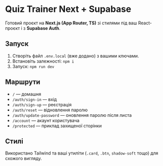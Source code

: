 # Quiz Trainer Next + Supabase

Готовий проєкт на **Next.js (App Router, TS)** зі стилями під ваш React-проєкт і з **Supabase Auth**.

## Запуск
1. Створіть файл `.env.local` (вже додано) з вашими ключами.
2. Встановіть залежності: `npm i`
3. Запуск: `npm run dev`

## Маршрути
- `/` — домашня
- `/auth/sign-in` — вхід
- `/auth/sign-up` — реєстрація
- `/auth/reset` — відновлення паролю
- `/auth/update-password` — оновлення паролю після листа
- `/account` — акаунт користувача
- `/protected` — приклад захищеної сторінки

## Стилі
Використано Tailwind та ваші утиліти (`.card`, `.btn`, `shadow-soft` тощо) для схожого вигляду.
